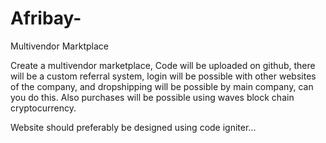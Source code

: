 # Afribay-
Multivendor Marktplace

Create a multivendor marketplace, Code will be uploaded on github, there will be a custom referral system, login will be possible with other websites of the company, and dropshipping will be possible by main company, can you do this. Also purchases will be possible using waves block chain cryptocurrency.

Website should preferably be designed using code igniter...
